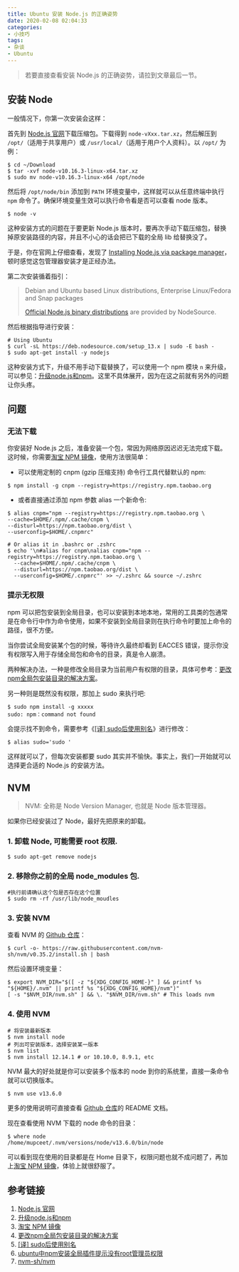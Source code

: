 ```yaml
---
title: Ubuntu 安装 Node.js 的正确姿势
date: 2020-02-08 02:04:33
categories:
- 小技巧
tags:
- 杂谈
- Ubuntu
---
```


> 若要直接查看安装 Node.js 的正确姿势，请拉到文章最后一节。

## 安装 Node

一般情况下，你第一次安装会这样：

首先到 [Node.js 官网](https://nodejs.org/en/)下载压缩包。下载得到 `node-vXxx.tar.xz`，然后解压到 `/opt/`（适用于共享用户）或 `/usr/local/`（适用于用户个人资料）。以 `/opt/` 为例：

```shell
$ cd ~/Download
$ tar -xvf node-v10.16.3-linux-x64.tar.xz
$ sudo mv node-v10.16.3-linux-x64 /opt/node
```

然后将 `/opt/node/bin` 添加到 `PATH` 环境变量中，这样就可以从任意终端中执行 `npm` 命令了。确保环境变量生效可以执行命令看是否可以查看 node 版本。

```shell
$ node -v
```

<!--more-->

这种安装方式的问题在于要更新 Node.js 版本时，要再次手动下载压缩包，替换掉原安装路径的内容，并且不小心的话会把已下载的全局 lib 给替换没了。

于是，你在官网上仔细查看，发现了 [Installing Node.js via package manager](https://nodejs.org/en/download/package-manager/)，顿时感觉这包管理器安装才是正经办法。

第二次安装循着指引：

> Debian and Ubuntu based Linux distributions, Enterprise Linux/Fedora and Snap packages
>
> [Official Node.js binary distributions](https://github.com/nodesource/distributions/blob/master/README.md) are provided by NodeSource.

然后根据指导进行安装：

```shell
# Using Ubuntu
$ curl -sL https://deb.nodesource.com/setup_13.x | sudo -E bash -
$ sudo apt-get install -y nodejs
```

这种安装方式下，升级不用手动下载替换了，可以使用一个 npm 模块 `n` 来升级，可以参见：[升级node.js和npm](https://segmentfault.com/a/1190000009025883)。这里不具体展开，因为在这之前就有另外的问题让你头疼。

## 问题

### 无法下载

你安装好 Node.js 之后，准备安装一个包，常因为网络原因迟迟无法完成下载。这时候，你需要[淘宝 NPM 镜像](http://npm.taobao.org/)，使用方法很简单：

* 可以使用定制的 cnpm (gzip 压缩支持) 命令行工具代替默认的 npm:

```shell
$ npm install -g cnpm --registry=https://registry.npm.taobao.org
```

* 或者直接通过添加 npm 参数 alias 一个新命令:

```shell
$ alias cnpm="npm --registry=https://registry.npm.taobao.org \
--cache=$HOME/.npm/.cache/cnpm \
--disturl=https://npm.taobao.org/dist \
--userconfig=$HOME/.cnpmrc"

# Or alias it in .bashrc or .zshrc
$ echo '\n#alias for cnpm\nalias cnpm="npm --registry=https://registry.npm.taobao.org \
  --cache=$HOME/.npm/.cache/cnpm \
  --disturl=https://npm.taobao.org/dist \
  --userconfig=$HOME/.cnpmrc"' >> ~/.zshrc && source ~/.zshrc
  ```

### 提示无权限

npm 可以把包安装到全局目录，也可以安装到本地本地，常用的工具类的包通常是在命令行中作为命令使用，如果不安装到全局目录则在执行命令时要加上命令的路径，很不方便。

当你尝试全局安装某个包的时候，等待许久最终却看到 EACCES 错误，提示你没有权限写入用于存储全局包和命令的目录，真是令人崩溃。

两种解决办法，一种是修改全局目录为当前用户有权限的目录，具体可参考：[更改npm全局包安装目录的解决方案](https://www.jianshu.com/p/0cff9f4167c9)。

另一种则是既然没有权限，那加上 sudo 来执行吧: 

```shell
$ sudo npm install -g xxxxx
sudo: npm：command not found
```

会提示找不到命令，需要参考《[[译] sudo后使用别名](https://legolasng.github.io/2016/10/21/using-sudo-with-an-alias/)》进行修改：

```shell
$ alias sudo='sudo '
```

这样就可以了，但每次安装都要 sudo 其实并不愉快。事实上，我们一开始就可以选择更合适的 Node.js 的安装方法。

## NVM

> NVM: 全称是 Node Version Manager, 也就是 Node 版本管理器。

如果你已经安装过了 Node，最好先把原来的卸载。

### 1. 卸载 Node, 可能需要 root 权限.

```shell
$ sudo apt-get remove nodejs
```

### 2. 移除你之前的全局 node_modules 包.

```shell
#执行前请确认这个包是否存在这个位置
$ sudo rm -rf /usr/lib/node_moudles
```

### 3. 安装 NVM

查看 NVM 的 [Github 仓库](https://github.com/creationix/nvm)：

```shell
$ curl -o- https://raw.githubusercontent.com/nvm-sh/nvm/v0.35.2/install.sh | bash
```

然后设置环境变量：

```shell
$ export NVM_DIR="$([ -z "${XDG_CONFIG_HOME-}" ] && printf %s "${HOME}/.nvm" || printf %s "${XDG_CONFIG_HOME}/nvm")"
[ -s "$NVM_DIR/nvm.sh" ] && \. "$NVM_DIR/nvm.sh" # This loads nvm
```

### 4. 使用 NVM

```shell
# 将安装最新版本
$ nvm install node
# 列出可安装版本，选择安装某一版本
$ nvm list
$ nvm install 12.14.1 # or 10.10.0, 8.9.1, etc
```

NVM 最大的好处就是你可以安装多个版本的 node 到你的系统里，直接一条命令就可以切换版本。

```shell
$ nvm use v13.6.0
```

更多的使用说明可直接查看 [Github 仓库](https://github.com/creationix/nvm)的 README 文档。

现在查看使用 NVM 下载的 node 命令的目录：

```shell
$ where node
/home/mupceet/.nvm/versions/node/v13.6.0/bin/node
```

可以看到现在使用的目录都是在 Home 目录下，权限问题也就不成问题了，再加上[淘宝 NPM 镜像](http://npm.taobao.org/)，体验上就很舒服了。


## 参考链接

1. [Node.js 官网](https://nodejs.org/en/)
1. [升级node.js和npm](https://segmentfault.com/a/1190000009025883)
1. [淘宝 NPM 镜像](http://npm.taobao.org/)
1. [更改npm全局包安装目录的解决方案](https://www.jianshu.com/p/0cff9f4167c9)
1. [[译] sudo后使用别名](https://legolasng.github.io/2016/10/21/using-sudo-with-an-alias/)
1. [ubuntu中npm安装全局插件提示没有root管理员权限](https://zhouyuexie.github.io/ubuntu%E4%B8%ADnpm%E5%AE%89%E8%A3%85%E5%85%A8%E5%B1%80%E6%8F%92%E4%BB%B6%E6%8F%90%E7%A4%BA%E6%B2%A1%E6%9C%89root%E7%AE%A1%E7%90%86%E5%91%98%E6%9D%83%E9%99%90/)
1. [nvm-sh/nvm](https://github.com/nvm-sh/nvm)